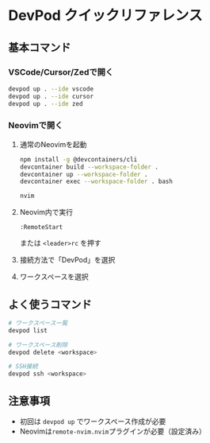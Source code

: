 # DevPod クイックリファレンス

## 基本コマンド

### VSCode/Cursor/Zedで開く
```bash
devpod up . --ide vscode
devpod up . --ide cursor  
devpod up . --ide zed
```

### Neovimで開く
1. 通常のNeovimを起動
   ```bash
   npm install -g @devcontainers/cli
   devcontainer build --workspace-folder .
   devcontainer up --workspace-folder .
   devcontainer exec --workspace-folder . bash

   nvim
   ```

2. Neovim内で実行
   ```vim
   :RemoteStart
   ```
   または `<leader>rc` を押す

3. 接続方法で「DevPod」を選択

4. ワークスペースを選択

## よく使うコマンド

```bash
# ワークスペース一覧
devpod list

# ワークスペース削除
devpod delete <workspace>

# SSH接続
devpod ssh <workspace>
```

## 注意事項
- 初回は `devpod up` でワークスペース作成が必要
- Neovimは`remote-nvim.nvim`プラグインが必要（設定済み）
